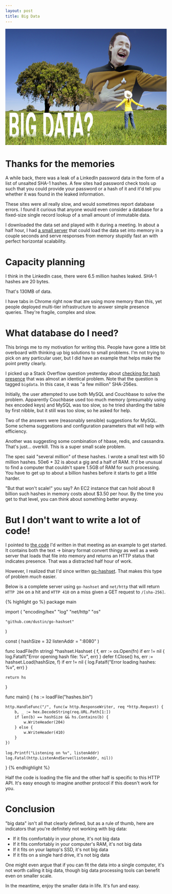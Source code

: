 ```yaml
---
layout: post
title: Big Data
---
```


<div>
  <img src="/images/bigdata.png" alt="big data"
      title="I like big data and I cannot lie."
      class="center" width="560" height="363" />
</div>

# Thanks for the memories

A while back, there was a leak of a LinkedIn password data in the form
of a list of unsalted SHA-1 hashes.  A few sites had password check
tools up such that you could provide your password or a hash of it and
it'd tell you whether it was found in the leaked information.

These sites were all really slow, and would sometimes report database
errors.  I found it curious that anyone would even consider a database
for a fixed-size single record lookup of a small amount of immutable
data.

I downloaded the data set and played with it during a meeting.  In
about a half hour, I had [a small server][li] that could load the data
set into memory in a couple seconds and serve responses from memory
stupidly fast an with perfect horizontal scalability.

# Capacity planning

I think in the LinkedIn case, there were 6.5 million hashes leaked.
SHA-1 hashes are 20 bytes.

That's 130MB of data.

I have tabs in Chrome right now that are using more memory than this,
yet people deployed multi-tier infrastructure to answer simple
presence queries.  They're fragile, complex and slow.

# What database do I need?

This brings me to my motivation for writing this.  People have gone a
little bit overboard with thinking up big solutions to small problems.
I'm not trying to pick on any particular user, but I did have an
example that helps make the point pretty clearly.

I picked up a Stack Overflow question yesterday about
[checking for hash presence][so] that was almost an identical problem.
Note that the question is tagged `bigdata`.  In this case, it was "a
few million" SHA-256es.

Initially, the user attempted to use both MySQL and Couchbase to solve
the problem. Apparently Couchbase used too much memory (presumably
using hex encoded keys) and MySQL was too slow, so he tried sharding
the table by first nibble, but it still was too slow, so he asked for
help.

Two of the answers were (reasonably sensible) suggestions for MySQL.
Some schema suggestions and configuration parameters that will help
with efficiency.

Another was suggesting some combination of hbase, redis, and
cassandra.  That's just... overkill.  This is a super small scale
problem.

The spec said "several million" of these hashes.  I wrote a small test
with 50 million hashes.  50e6 * 32 is about a gig and a half of RAM.
It'd be unusual to find a computer that couldn't spare 1.5GB of RAM
for such processing.  You have to get up to about a billion hashes
before it starts to get a little harder.

"But that won't scale!" you say?  An EC2 instance that can hold about
8 billion such hashes in memory costs about $3.50 per hour.  By the
time you get to that level, you can think about something better
anyway.

# But I don't want to write a lot of code!

I pointed to [the code][li] I'd written in that meeting as an example
to get started.  It contains both the text -> binary format convert
thingy as well as a web server that loads that file into memory and
returns an HTTP status that indicates presence.  That was a distracted
half hour of work.

However, I realized that I'd since written [go-hashset][hs].  That
makes this type of problem *much* easier.

Below is a complete server using `go-hashset` and `net/http` that will
return `HTTP 204` on a hit and `HTTP 410` on a miss given a GET
request to `/[sha-256]`.

{% highlight go %}
package main

import (
	"encoding/hex"
	"log"
	"net/http"
	"os"

	"github.com/dustin/go-hashset"
)

const (
	hashSize   = 32
	listenAddr = ":8080"
)

func loadFile(fn string) *hashset.Hashset {
	f, err := os.Open(fn)
	if err != nil {
		log.Fatalf("Error opening hash file: %v", err)
	}
	defer f.Close()
	hs, err := hashset.Load(hashSize, f)
	if err != nil {
		log.Fatalf("Error loading hashes: %v", err)
	}

	return hs
}

func main() {
	hs := loadFile("hashes.bin")

	http.HandleFunc("/", func(w http.ResponseWriter, req *http.Request) {
		b, _ := hex.DecodeString(req.URL.Path[1:])
		if len(b) == hashSize && hs.Contains(b) {
			w.WriteHeader(204)
		} else {
			w.WriteHeader(410)
		}
	})

	log.Printf("Listening on %v", listenAddr)
	log.Fatal(http.ListenAndServe(listenAddr, nil))
}
{% endhighlight %}

Half the code is loading the file and the other half is specific to
this HTTP API.  It's easy enough to imagine another protocol if this
doesn't work for you.

# Conclusion

"big data" isn't all that clearly defined, but as a rule of thumb,
here are indicators that you're definitely not working with big data:

* If it fits comfortably in your phone, it's not big data
* If it fits comfortably in your computer's RAM, it's not big data
* If it fits on your laptop's SSD, it's not big data
* If it fits on a single hard drive, it's not big data

One might even argue that if you can fit the data into a single
computer, it's not worth calling it big data, though big data
processing tools can benefit even on smaller scale.

In the meantime, enjoy the smaller data in life.  It's fun and easy.

[so]: http://stackoverflow.com/questions/21479025/
[li]: https://gist.github.com/dustin/2885182
[hs]: https://github.com/dustin/go-hashset
